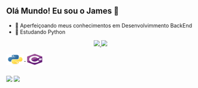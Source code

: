 ## Olá Mundo! Eu sou o James 👋
- 🔭 Aperfeiçoando meus conhecimentos em Desenvolvimmento BackEnd
- 🌱 Estudando Python
<div align="center">
  <a href="https://github.com/jamesgcastrof">
  <img width="42%" src="https://github-readme-stats.vercel.app/api?username=jamesgcastrof&show_icons=true&theme=tokyonight&include_all_commits=true&count_private=true"/>
    <img width="50%" src="https://github-readme-stats.vercel.app/api/top-langs/?username=jamesgcastrof&layout=compact&langs_count=7&theme=tokyonight"/>
</div>
<div style="display: inline_block"><br>
  <img align="center" alt="James-Python" height="30" width="48" src="https://raw.githubusercontent.com/devicons/devicon/master/icons/python/python-original.svg">
  <img align="center" alt="James-Csharp" height="30" width="48" src="https://raw.githubusercontent.com/devicons/devicon/master/icons/csharp/csharp-original.svg">
</div>
  
 ##
  <div>
  <a href = "mailto:jamesgcastrof@gmail.com"><img src="https://img.shields.io/badge/-Gmail-%23333?style=for-the-badge&logo=gmail&logoColor=white" target="_blank"></a>
  <a href="https://www.linkedin.com/in/jamesgcastrof/" target="_blank"><img src="https://img.shields.io/badge/-LinkedIn-%230077B5?style=for-the-badge&logo=linkedin&logoColor=white" target="_blank"></a> 
</div>
